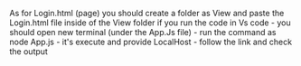 As for Login.html (page) you should create a folder as View and paste the Login.html file inside of the View folder
if you run the code in Vs code - you should open new terminal (under the App.Js file) - run the command as node App.js - it's execute and provide LocalHost - follow the link and check the output
